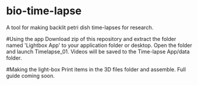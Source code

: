 # bio-time-lapse
A tool for making backlit petri dish time-lapses for research.

#Using the app
Download zip of this repository and extract the folder named 'Lightbox App' to your application folder or desktop.
Open the folder and launch Timelapse_01.
Videos will be saved to the Time-lapse App/data folder.

#Making the light-box
Print items in the 3D files folder and assemble.
Full guide coming soon.
